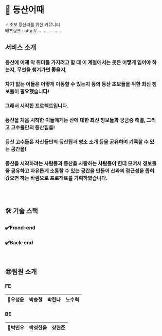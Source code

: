 # 🌳 등산어때
♂️ 초보 등산러를 위한 커뮤니티<br/>
배포링크 : http://...................

##  서비스 소개
### 등산에 이제 막 취미를 가지려고 할 때 이 계절에서는 옷은 어떻게 입어야 하는지, 무엇을 챙겨가면 좋을지, 
### 차가 없는 이들은 어떻게 이동할 수 있는지 등의 등산 초보들을 위한 최신 정보들이 필요했습니다!
### 그래서 시작한 프로젝트입니다. 
### 등산을 처음 시작한 이들에게는 산에 대한 최신 정보들과 궁금증 해결, 그리고 고수들만의 등산팁을! 
### 등산 고수들은 자신들만의 등산팁과 명소 소개 등을 공유하며 기록할 수 있는 공간을!
### 등산을 시작하려는 사람들과 등산을 사랑하는 사람들이 한데 모여서 정보들을 공유하고 자유롭게 소통할 수 있는 공간을 만들어 산과의 접근성을 좁혀갔으면 하는 바램으로 프로젝트를 기획하였습니다.

<br>

<br>

## 🛠 기술 스택

### ✔️Frond-end


### ✔️Back-end

<br>


## 😎팀원 소개
### FE
|🏅우성윤|박승철|박한나|노수혁|
|:----:|:----:|:----:|:----:|

### BE
|🏅박민우|박정한울|장현준|
|:----:|:----:|:----:|


<br>

